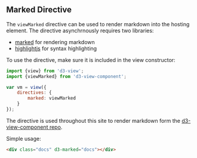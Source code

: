 ## Marked Directive

The ``viewMarked`` directive can be used to render markdown into the hosting element.
The directive asynchrnously requires two libraries:

* [marked][] for rendering markdown
* [highlightjs][] for syntax highlighting

To use the directive, make sure it is included in the view constructor:
```javascript
import {view} from 'd3-view';
import {viewMarked} from 'd3-view-component';

var vm = view({
    directives: {
        marked: viewMarked
    }
});
```

The directive is used throughout this site to render markdown form the [d3-view-component repo](https://github.com/quantmind/d3-view-components).

Simple usage:
```html
<div class="docs" d3-marked="docs"></div>
```


[marked]: https://github.com/chjj/marked
[highlightjs]: https://highlightjs.org/
